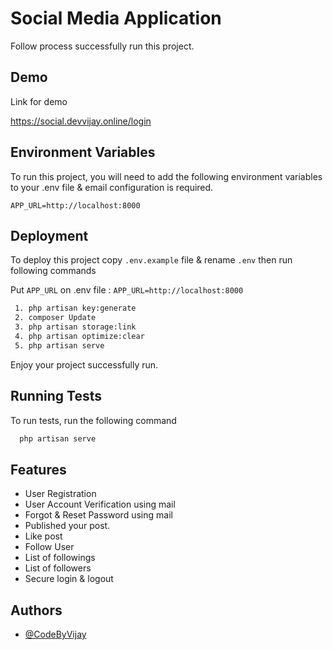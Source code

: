 
# Social Media Application

Follow process successfully run this project.


## Demo

Link for demo

https://social.devvijay.online/login
## Environment Variables

To run this project, you will need to add the following environment variables to your .env file & email configuration is required.

`APP_URL=http://localhost:8000`



## Deployment

To deploy this project copy `.env.example` file & rename `.env` then run following commands

Put `APP_URL` on .env file :
`APP_URL=http://localhost:8000`

```bash
 1. php artisan key:generate
 2. composer Update
 3. php artisan storage:link
 4. php artisan optimize:clear
 5. php artisan serve
```
Enjoy your project successfully run.

## Running Tests

To run tests, run the following command

```bash
  php artisan serve
```


## Features

- User Registration
- User Account Verification using mail
- Forgot & Reset Password using mail
- Published your post.
- Like post
- Follow User
- List of followings
- List of followers
- Secure login & logout


## Authors

- [@CodeByVijay](https://github.com/CodeByVijay)

